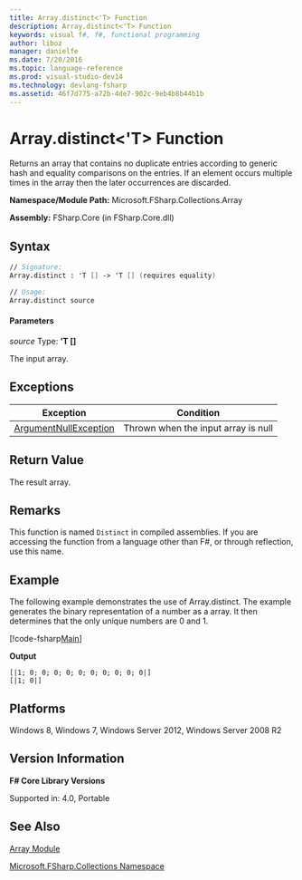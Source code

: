 ```yaml
---
title: Array.distinct<'T> Function
description: Array.distinct<'T> Function
keywords: visual f#, f#, functional programming
author: liboz
manager: danielfe
ms.date: 7/20/2016
ms.topic: language-reference
ms.prod: visual-studio-dev14
ms.technology: devlang-fsharp
ms.assetid: 46f7d775-a72b-4de7-902c-9eb4b8b44b1b
---
```


# Array.distinct<'T> Function

Returns an array that contains no duplicate entries according to generic hash and equality comparisons on the entries. If an element occurs multiple times in the array then the later occurrences are discarded.

**Namespace/Module Path:** Microsoft.FSharp.Collections.Array

**Assembly:** FSharp.Core (in FSharp.Core.dll)

## Syntax

```fsharp
// Signature:
Array.distinct : 'T [] -> 'T [] (requires equality)

// Usage:
Array.distinct source
```

#### Parameters
*source*
Type: **'T [[]](https://msdn.microsoft.com/library/def20292-9aae-4596-9275-b94e594f8493)**

The input array.

## Exceptions
|Exception|Condition|
|----|----|
|[ArgumentNullException](https://msdn.microsoft.com/library/system.argumentnullexception.aspx)|Thrown when the input array is null|

## Return Value
The result array.

## Remarks
This function is named `Distinct` in compiled assemblies. If you are accessing the function from a language other than F#, or through reflection, use this name.

## Example
The following example demonstrates the use of Array.distinct. The example generates the binary representation of a number as a array. It then determines that the only unique numbers are 0 and 1.

[!code-fsharp[Main](~/samples/snippets/fsharp/arrays/snippet74.fs)]

**Output**
```
[|1; 0; 0; 0; 0; 0; 0; 0; 0; 0; 0|]
[|1; 0|]
```

## Platforms
Windows 8, Windows 7, Windows Server 2012, Windows Server 2008 R2

## Version Information
**F# Core Library Versions**

Supported in: 4.0, Portable

## See Also
[Array Module](index.md)

[Microsoft.FSharp.Collections Namespace](../Microsoft.FSharp.Collections-Namespace-%5BFSharp%5D.md)
